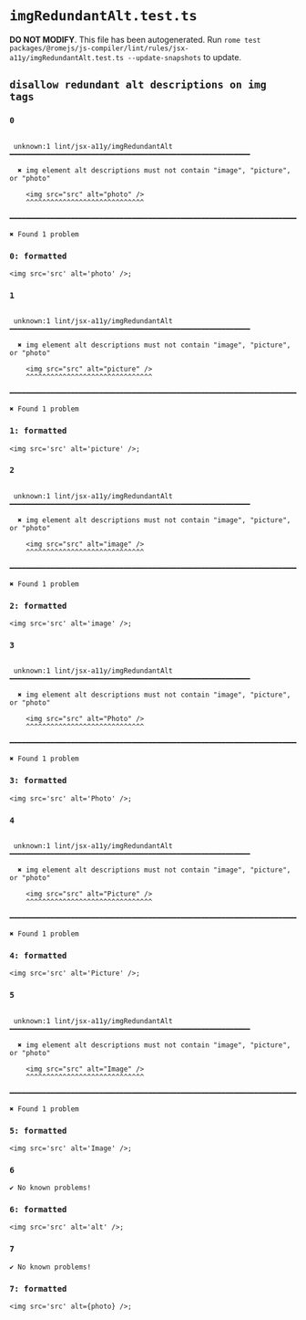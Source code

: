 # `imgRedundantAlt.test.ts`

**DO NOT MODIFY**. This file has been autogenerated. Run `rome test packages/@romejs/js-compiler/lint/rules/jsx-a11y/imgRedundantAlt.test.ts --update-snapshots` to update.

## `disallow redundant alt descriptions on img tags`

### `0`

```

 unknown:1 lint/jsx-a11y/imgRedundantAlt ━━━━━━━━━━━━━━━━━━━━━━━━━━━━━━━━━━━━━━━━━━━━━━━━━━━━━━━━━━━

  ✖ img element alt descriptions must not contain "image", "picture", or "photo"

    <img src="src" alt="photo" />
    ^^^^^^^^^^^^^^^^^^^^^^^^^^^^^

━━━━━━━━━━━━━━━━━━━━━━━━━━━━━━━━━━━━━━━━━━━━━━━━━━━━━━━━━━━━━━━━━━━━━━━━━━━━━━━━━━━━━━━━━━━━━━━━━━━━

✖ Found 1 problem

```

### `0: formatted`

```
<img src='src' alt='photo' />;

```

### `1`

```

 unknown:1 lint/jsx-a11y/imgRedundantAlt ━━━━━━━━━━━━━━━━━━━━━━━━━━━━━━━━━━━━━━━━━━━━━━━━━━━━━━━━━━━

  ✖ img element alt descriptions must not contain "image", "picture", or "photo"

    <img src="src" alt="picture" />
    ^^^^^^^^^^^^^^^^^^^^^^^^^^^^^^^

━━━━━━━━━━━━━━━━━━━━━━━━━━━━━━━━━━━━━━━━━━━━━━━━━━━━━━━━━━━━━━━━━━━━━━━━━━━━━━━━━━━━━━━━━━━━━━━━━━━━

✖ Found 1 problem

```

### `1: formatted`

```
<img src='src' alt='picture' />;

```

### `2`

```

 unknown:1 lint/jsx-a11y/imgRedundantAlt ━━━━━━━━━━━━━━━━━━━━━━━━━━━━━━━━━━━━━━━━━━━━━━━━━━━━━━━━━━━

  ✖ img element alt descriptions must not contain "image", "picture", or "photo"

    <img src="src" alt="image" />
    ^^^^^^^^^^^^^^^^^^^^^^^^^^^^^

━━━━━━━━━━━━━━━━━━━━━━━━━━━━━━━━━━━━━━━━━━━━━━━━━━━━━━━━━━━━━━━━━━━━━━━━━━━━━━━━━━━━━━━━━━━━━━━━━━━━

✖ Found 1 problem

```

### `2: formatted`

```
<img src='src' alt='image' />;

```

### `3`

```

 unknown:1 lint/jsx-a11y/imgRedundantAlt ━━━━━━━━━━━━━━━━━━━━━━━━━━━━━━━━━━━━━━━━━━━━━━━━━━━━━━━━━━━

  ✖ img element alt descriptions must not contain "image", "picture", or "photo"

    <img src="src" alt="Photo" />
    ^^^^^^^^^^^^^^^^^^^^^^^^^^^^^

━━━━━━━━━━━━━━━━━━━━━━━━━━━━━━━━━━━━━━━━━━━━━━━━━━━━━━━━━━━━━━━━━━━━━━━━━━━━━━━━━━━━━━━━━━━━━━━━━━━━

✖ Found 1 problem

```

### `3: formatted`

```
<img src='src' alt='Photo' />;

```

### `4`

```

 unknown:1 lint/jsx-a11y/imgRedundantAlt ━━━━━━━━━━━━━━━━━━━━━━━━━━━━━━━━━━━━━━━━━━━━━━━━━━━━━━━━━━━

  ✖ img element alt descriptions must not contain "image", "picture", or "photo"

    <img src="src" alt="Picture" />
    ^^^^^^^^^^^^^^^^^^^^^^^^^^^^^^^

━━━━━━━━━━━━━━━━━━━━━━━━━━━━━━━━━━━━━━━━━━━━━━━━━━━━━━━━━━━━━━━━━━━━━━━━━━━━━━━━━━━━━━━━━━━━━━━━━━━━

✖ Found 1 problem

```

### `4: formatted`

```
<img src='src' alt='Picture' />;

```

### `5`

```

 unknown:1 lint/jsx-a11y/imgRedundantAlt ━━━━━━━━━━━━━━━━━━━━━━━━━━━━━━━━━━━━━━━━━━━━━━━━━━━━━━━━━━━

  ✖ img element alt descriptions must not contain "image", "picture", or "photo"

    <img src="src" alt="Image" />
    ^^^^^^^^^^^^^^^^^^^^^^^^^^^^^

━━━━━━━━━━━━━━━━━━━━━━━━━━━━━━━━━━━━━━━━━━━━━━━━━━━━━━━━━━━━━━━━━━━━━━━━━━━━━━━━━━━━━━━━━━━━━━━━━━━━

✖ Found 1 problem

```

### `5: formatted`

```
<img src='src' alt='Image' />;

```

### `6`

```
✔ No known problems!

```

### `6: formatted`

```
<img src='src' alt='alt' />;

```

### `7`

```
✔ No known problems!

```

### `7: formatted`

```
<img src='src' alt={photo} />;

```
